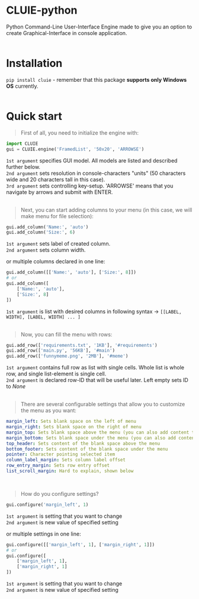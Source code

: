 # CLUIE-python
Python Command-Line User-Interface Engine made to give you an option to create Graphical-Interface in console application.<br /><br />

# Installation
`pip install cluie` - remember that this package <b>supports only Windows OS</b> currently.<br /><br />

# Quick start
> First of all, you need to initialize the engine with:
```python
import CLUIE
gui = CLUIE.engine('FramedList', '50x20', 'ARROWSE')
```
`1st argument` specifies GUI model. All models are listed and described further below.<br />
`2nd argument` sets resolution in console-characters "units" (50 characters wide and 20 characters tall in this case).<br />
`3rd argument` sets controlling key-setup. 'ARROWSE' means that you navigate by arrows and submit with ENTER.<br /><br />

> Next, you can start adding columns to your menu (in this case, we will make menu for file selection):
```python
gui.add_column('Name:', 'auto')
gui.add_column('Size:', 6)
```
`1st argument` sets label of created column.<br />
`2nd argument` sets column width.<br />

or multiple columns declared in one line:

```python
gui.add_column([['Name:', 'auto'], ['Size:', 8]])
# or
gui.add_column([
    ['Name:', 'auto'],
    ['Size:', 8]
])
```
`1st argument` is list with desired columns in following syntax -> `[[LABEL, WIDTH], [LABEL, WIDTH] ... ]`<br /><br />

> Now, you can fill the menu with rows:
```python
gui.add_row(['requirements.txt', '1KB'], '#requirements')
gui.add_row(['main.py', '56KB'], '#main')
gui.add_row(['funnymeme.png', '2MB'], '#meme')
```
`1st argument` contains full row as list with single cells. Whole list is whole row, and single list-element is single cell.<br />
`2nd argument` is declared row-ID that will be useful later. Left empty sets ID to *None*<br /><br />

> There are several configurable settings that allow you to customize the menu as you want:
```yaml
margin_left: Sets blank space on the left of menu
margin_right: Sets blank space on the right of menu
margin_top: Sets blank space above the menu (you can also add content there)
margin_bottom: Sets blank space under the menu (you can also add content there)
top_header: Sets content of the blank space above the menu
bottom_footer: Sets content of the blank space under the menu
pointer: Character pointing selected item
column_label_margin: Sets column label offset
row_entry_margin: Sets row entry offset
list_scroll_margin: Hard to explain, shown below
```
<br />

> How do you configure settings?
```python
gui.configure('margin_left', 1)
```
`1st argument` is setting that you want to change<br />
`2nd argument` is new value of specified setting<br />

or multiple settings in one line:
```python
gui.configure([['margin_left', 1], ['margin_right', 1]])
# or
gui.configure([
    ['margin_left', 1],
    ['margin_right', 1]
])
```
`1st argument` is setting that you want to change<br />
`2nd argument` is new value of specified setting<br />











